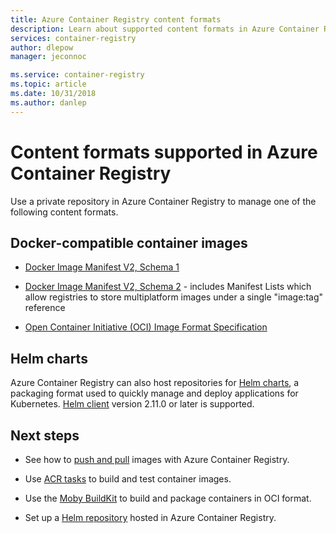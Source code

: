 ```yaml
---
title: Azure Container Registry content formats
description: Learn about supported content formats in Azure Container Registry.
services: container-registry
author: dlepow
manager: jeconnoc

ms.service: container-registry
ms.topic: article
ms.date: 10/31/2018
ms.author: danlep
---
```


# Content formats supported in Azure Container Registry

Use a private repository in Azure Container Registry to manage one of the following content formats. 

## Docker-compatible container images

* [Docker Image Manifest V2, Schema 1](https://docs.docker.com/registry/spec/manifest-v2-1/)

* [Docker Image Manifest V2, Schema 2](https://docs.docker.com/registry/spec/manifest-v2-2/) - includes Manifest Lists which allow registries to store multiplatform images under a single "image:tag" reference

* [Open Container Initiative (OCI) Image Format Specification](https://github.com/opencontainers/image-spec/blob/master/spec.md) 


## Helm charts

Azure Container Registry can also host repositories for [Helm charts](https://helm.sh/), a packaging format used to quickly manage and deploy applications for Kubernetes. [Helm client](https://docs.helm.sh/using_helm/#installing-helm) version 2.11.0 or later is supported.

## Next steps

* See how to [push and pull](container-registry-get-started-docker-cli.md) images with Azure Container Registry.

* Use [ACR tasks](container-registry-tasks-overview.md) to build and test container images. 

* Use the [Moby BuildKit](https://github.com/moby/buildkit) to build and package containers in OCI format.

* Set up a [Helm repository](container-registry-helm-repos.md) hosted in Azure Container Registry. 


